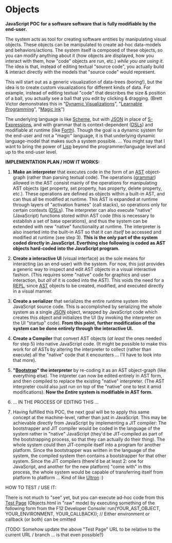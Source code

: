 # Objects
**JavaScript POC for a software software that is fully modifiable by the end-user.**

The system acts as tool for creating software entities by manipulating visual objects. These objects can be manipulated to create ad-hoc data-models and behaviors/actions. The system itself is composed of these objects, so you can modify anything about it (how objects are displayed, how you interact with them, how "code" objects are run, etc.) *while you are using it*. The idea is that, instead of editing textual "source code", you actually build & interact directly with the models that "source code" would represent.

This will start out as a generic visualization of data-trees (boring!), but the idea is to create custom visualizations for different kinds of data. For example, instead of editing textual "code" that describes the size & position of a ball, you actually see a ball that you edit by clicking & dragging. (Brett Victor demonstrates this in "[Dynamic Visualizations](http://worrydream.com/DrawingDynamicVisualizationsTalk)", "[Learnable Programming](http://worrydream.com/LearnableProgramming/)", "[Magic Ink](http://worrydream.com/MagicInk)")

The underlying language is like [Scheme](https://en.wikipedia.org/wiki/Scheme_(programming_language)), but with [JSON](https://en.wikipedia.org/wiki/JSON) in place of [S-Expressions](https://en.wikipedia.org/wiki/S-expression), and with grammar that is context-dependent ([DSLs](https://en.wikipedia.org/wiki/Domain-specific_language)) and modifiable at runtime (like [Forth](https://en.wikipedia.org/wiki/Forth_(programming_language))). Though the goal is a dynamic system for the end-user and not a "magic" language, it is that underlying dynamic language-model that makes such a system possible. ... You might say that I want to bring the power of [Lisp](https://en.wikipedia.org/wiki/Lisp_(programming_language)) beyond the programmer/language level and up to the end-user level.

**IMPLEMENTATION PLAN / HOW IT WORKS:**

1. **Make an interpreter** that executes code in the form of an [AST](https://en.wikipedia.org/wiki/Abstract_syntax_tree) object-graph (rather than parsing textual code). The operations ([grammar](https://en.wikipedia.org/wiki/Formal_grammar)) allowed in the AST consist mainly of the operations for manipulating AST objects (get property, set property, has property, delete property, etc.). These operations are defined as objects within a built-in AST, and can thus all be modified at runtime. This AST is expanded at runtime through layers of "activation frames" (call stacks), so operations only for certain contexts ([DSLs](https://en.wikipedia.org/wiki/Domain-specific_language)). The interpreter can also execute "native" (JavaScript) functions stored within AST code (this is necessary to establish a set of base operations), and thus the system can be extended with new "native" functionality at runtime. The interpreter is also inserted into the built-in AST so that it can *itself* be accessed and modified at runtime (see step 3). **This is the only part of the system coded directly in JavaScript. Everthing else following is coded as AST objects hard-coded into the JavaScript program.**

2. **Create a interactive UI** (visual interface) as the sole means for interacting (as an end-user) with the system. For now, this just provides a generic way to inspect and edit AST objects in a visual interactive fashion. (This requires some "native" code for graphics and user interaction, but *all* of it is coded into the AST). This voids the need for a [REPL](https://en.wikipedia.org/wiki/Read%E2%80%93eval%E2%80%93print_loop), since [AST](https://en.wikipedia.org/wiki/Abstract_syntax_tree) objects to be created, modified, and executed directly in a visual manner.

3. **Create a serializer** that serializes the entire runtime system into JavaScript source code. This is accomplished by serializing the whole system as a single [JSON](https://en.wikipedia.org/wiki/JSON) object, wrapped by JavaScript code which creates this object and initializes the UI (by invoking the interpreter on the UI "startup" code). **From this point, further modification of the system can be done entirely through the interactive UI.**

4. **Create a Compiler** that convert AST objects (*at least* the ones needed for step 5) into native JavaScript code. (It might be possible to make this work for *all* ASTs by altering the interpreter to collect (rather than execute) all the "native" code that it encounters ... I'll have to look into that more).

5. **"[Bootstrap](https://en.wikipedia.org/wiki/Bootstrapping)" the interpreter** by re-coding it as an AST object-graph (like everything else). The intpreter can now be edited entirely in AST form, and then compiled to replace the existing "native" interpreter. (The AST interpreter could also just run on top of the "native" one to test it amid modifications). **Now the *Entire* system is modifiable in AST form.**

6. ... IN THE PROCESS OF EDITING THIS ...

7. Having fulfilled this POC, the next goal will be to apply this same concept at the machine-level, rather than just in JavaScript. This may be achievable directly from JavaScript by implementing a JIT compiler: The bootstrapper and JIT compiler would be coded in the language of the system rather in "native" JavaScript (they'd be JIT-compiled as part of the bootstrapping process, so that they can actually do their thing). The whole system could then JIT-compile itself into a program for another platform. Since the bootstrapper was written in the language of the system, the compiled system then contains a bootstrapper for that other system. Since the JIT compilers (there'd be at least 2: one for JavaScript, and another for the new platform) "come with" in this process, the whole system would be capable of transferring itself from platform to platform ... Kind of like [Ultron](https://en.wikipedia.org/wiki/Ultron) :)

HOW TO TEST / USE IT:

There is not much to "see" yet, but you can execute ad-hoc code from this [Test Page](https://rawgit.com/d-cook/Objects/master/Objects.html) (Objects.html in "raw" mode) by executing something of the following form from the F12 Developer Console:
run(YOUR_AST_OBJECT, YOUR_ENVIRONMENT, YOUR_CALLBACK)); // Either environment or callback (or both) can be omitted

(TODO: Somehow update the above "Test Page" URL to be relative to the current URL / branch ... is that even possible?)
